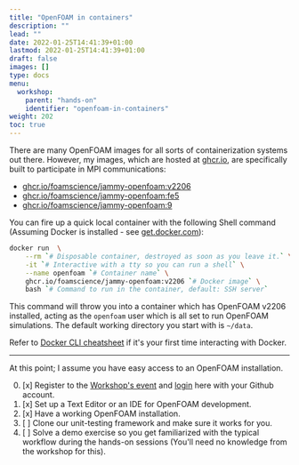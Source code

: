 ```yaml
---
title: "OpenFOAM in containers"
description: ""
lead: ""
date: 2022-01-25T14:41:39+01:00
lastmod: 2022-01-25T14:41:39+01:00
draft: false
images: []
type: docs
menu:
  workshop:
    parent: "hands-on"
    identifier: "openfoam-in-containers"
weight: 202
toc: true
---
```


There are many OpenFOAM images for all sorts of containerization systems out there. However, my images,
which are hosted at [ghcr.io](https://ghcr.io), are specifically built to participate in MPI communications:

- [ghcr.io/foamscience/jammy-openfoam:v2206](https://github.com/users/FoamScience/packages/container/jammy-openfoam/44898482?tag=v2206)
- [ghcr.io/foamscience/jammy-openfoam:fe5](https://github.com/users/FoamScience/packages/container/jammy-openfoam/44946661?tag=fe5)
- [ghcr.io/foamscience/jammy-openfoam:9](https://github.com/users/FoamScience/packages/container/jammy-openfoam/44886760?tag=9)

You can fire up a quick local container with the following Shell command (Assuming Docker is installed - see [get.docker.com](https://get.docker.com/)):
```bash
docker run  \
    --rm `# Disposable container, destroyed as soon as you leave it.` \
    -it `# Interactive with a tty so you can run a shell` \
    --name openfoam `# Container name` \
    ghcr.io/foamscience/jammy-openfoam:v2206 `# Docker image` \
    bash `# Command to run in the container, default: SSH server`
```

This command will throw you into a container which has OpenFOAM v2206 installed,
acting as the `openfoam` user which is all set to run OpenFOAM simulations. The default working directory you
start with is `~/data`.

Refer to [Docker CLI cheatsheet](https://docs.docker.com/get-started/docker_cheatsheet.pdf) if it's your first time
interacting with Docker.

---

At this point; I assume you have easy access to an OpenFOAM installation.

0. [x] Register to the [Workshop's event]() and [login](/user) here with your Github account.
1. [x] Set up a Text Editor or an IDE for OpenFOAM development.
2. [x] Have a working OpenFOAM installation.
2. [ ] Clone our unit-testing framework and make sure it works for you.
3. [ ] Solve a demo exercise so you get familiarized with the typical workflow during the hands-on sessions (You'll need no knowledge from the workshop for this).
